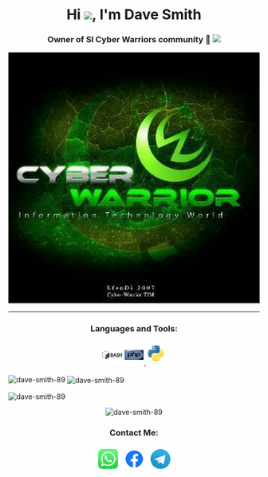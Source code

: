 <h1 align="center">Hi&nbsp;<img src="https://github.com/TheDudeThatCode/TheDudeThatCode/blob/master/Assets/Hi.gif" width="33px">, I'm Dave Smith</h1>
<h3 align="center">Owner of Sl Cyber Warriors community 👑&nbsp;<img src="https://github.com/TheDudeThatCode/TheDudeThatCode/blob/master/Assets/Earth.gif" width="24px"></h3>
</h3>
<img src="400086900718_114430.jpg">
<hr>
<h3 align="center">Languages and Tools:</h3>

<h3 align="center"><img src="https://raw.githubusercontent.com/github/explore/5c058a388828bb5fde0bcafd4bc867b5bb3f26f3/topics/bash/bash.png" alt="bash" width="40" height="40"/> </a> <a href="https://www.php.net" target="_blank"> <img src="https://raw.githubusercontent.com/devicons/devicon/master/icons/php/php-original.svg" alt="php" width="40" height="40"/> </a> <a href="https://www.python.org" target="_blank"> <img src="https://raw.githubusercontent.com/devicons/devicon/master/icons/python/python-original.svg" alt="python" width="40" height="40"/> </a> </p></h3>

<p><img align="left" src="https://github-readme-stats.vercel.app/api/top-langs?username=dave-smith-89&show_icons=true&locale=en&layout=compact&theme=dark" alt="dave-smith-89" /></p>

<p>&nbsp;<img align="center" src="https://github-readme-stats.vercel.app/api?username=dave-smith-89&show_icons=true&locale=en&theme=dark" alt="dave-smith-89" /></p>

<p><img align="center" src="https://github-readme-streak-stats.herokuapp.com/?user=dave-smith-89&theme=dark" alt="dave-smith-89" /></p>

<p align="center"> <img src="https://komarev.com/ghpvc/?username=dave-smith-89&label=Profile%20views&color=0e75b6&style=flat" alt="dave-smith-89" /> </p>

<h3 align="center">Contact Me:</h3>

<p><h3 align="center"><a href="http://wa.me/94755958542"><img src="PicsArt_04-10-02.10.09.png" width="40" height="40"></a><a href="https://www.facebook.com/profile.php?id=100063607333742"><img src="Facebook-logo.png" width="65" height="40"></a><a href="https://t.me/DaVe_Smith_89"><img src="PicsArt_05-11-05.58.55.png" width="40" height="40"></a></p>
